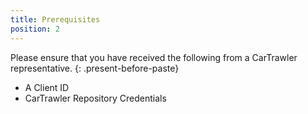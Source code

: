```yaml
---
title: Prerequisites
position: 2
---
```



Please ensure that you have received the following from a CarTrawler representative.
{: .present-before-paste}

* A Client ID
* CarTrawler Repository Credentials
